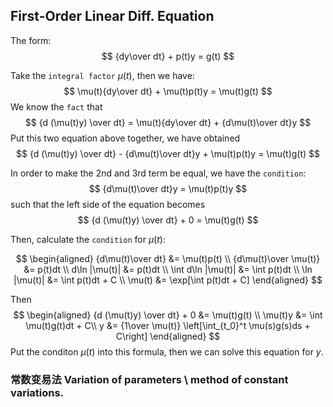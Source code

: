 ## First-Order Linear Diff. Equation

The form:
$$
{dy\over dt} + p(t)y = g(t)
$$

Take the `integral factor` $\mu(t)$, then we have:
$$
\mu(t){dy\over dt} + \mu(t)p(t)y = \mu(t)g(t)
$$
We know the `fact` that
$$
{d (\mu(t)y) \over dt} = \mu(t){dy\over dt} + {d\mu(t)\over dt}y
$$
Put this two equation above together, we have obtained
$$
{d (\mu(t)y) \over dt} - {d\mu(t)\over dt}y + \mu(t)p(t)y = \mu(t)g(t)
$$

In order to make the 2nd and 3rd term be equal, we have the `condition`:
$$
{d\mu(t)\over dt}y = \mu(t)p(t)y
$$
such that the left side of the equation becomes
$$
{d (\mu(t)y) \over dt} + 0 = \mu(t)g(t)
$$

Then, calculate the `condition` for $\mu(t)$:

$$
\begin{aligned}
{d\mu(t)\over dt} &= \mu(t)p(t) \\
{d\mu(t)\over \mu(t)} &= p(t)dt \\
d\ln |\mu(t)| &= p(t)dt \\
\int d\ln |\mu(t)| &= \int p(t)dt \\
\ln |\mu(t)| &= \int p(t)dt + C \\
\mu(t) &= \exp[\int p(t)dt + C]
\end{aligned}
$$

Then
$$
\begin{aligned}
{d (\mu(t)y) \over dt} + 0 &= \mu(t)g(t) \\
\mu(t)y &= \int \mu(t)g(t)dt + C\\
y &= {1\over \mu(t)} \left[\int_{t_0}^t \mu(s)g(s)ds + C\right]
\end{aligned}
$$
Put the conditon $\mu(t)$ into this formula, then we can solve this equation for $y$.


### 常数变易法 Variation of parameters \ method of constant variations.

